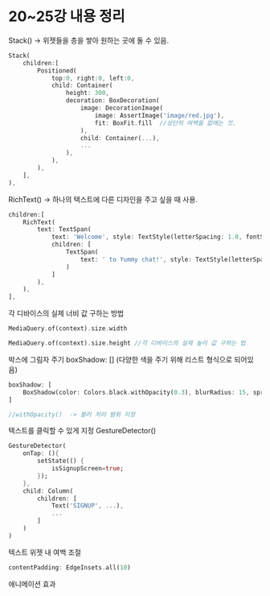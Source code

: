 # 20~25강 내용 정리

Stack() → 위젯들을 층을 쌓아 원하는 곳에 둘 수 있음.

```dart
Stack(
	children:[
		Positioned(
			top:0, right:0, left:0,
			child: Container(
				height: 300,
				decoration: BoxDecoration(
					image: DecorationImage(
						image: AssertImage('image/red.jpg'),
						fit: BoxFit.fill  //상단의 여백을 없애는 것.
					),
					child: Container(...),
					...
				),
			),
		),
	],
),
```

RichText()  → 하나의 택스트에 다른 디자인을 주고 싶을 때 사용.

```dart
children:[
	RichText(
		text: TextSpan(
			text: 'Welcome', style: TextStyle(letterSpacing: 1.0, fontSize: 25, color: Colors.white),
			children: [
				TextSpan(
					text: ' to Yummy chat!', style: TextStyle(letterSpacing: 1.0, fontSize: 25, color: Colors.white, fontWeight: FontWeight.bold),
				)
			]
		),
	),
],
```

각 디바이스의 실제 너비 값 구하는 방법

```dart
MediaQuery.of(context).size.width

MediaQuery.of(context).size.height //각 디바이스의 실제 높이 값 구하는 법
```

박스에 그림자 주기 boxShadow: [] (다양한 색을 주기 위해 리스트 형식으로 되어있음)

```dart
boxShadow: [
	BoxShadow(color: Colors.black.withOpacity(0.3), blurRadius: 15, spreadRadius: 5)
]

//withOpacity()  -> 블러 처리 범위 지정
```

텍스트를 클릭할 수 있게 지정 GestureDetector()

```dart
GestureDetector(
	onTap: (){
		setState(() {
			isSignupScreen=true;
		});
	},
	child: Column(
		children: [
			Text('SIGNUP', ...),
			...
		]
	)
)
```

텍스트 위젯 내 여백 조절

```dart
contentPadding: EdgeInsets.all(10)
```

애니메이션 효과
